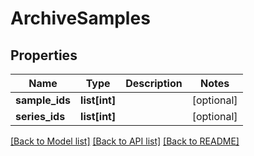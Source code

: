 # ArchiveSamples

## Properties
Name | Type | Description | Notes
------------ | ------------- | ------------- | -------------
**sample_ids** | **list[int]** |  | [optional] 
**series_ids** | **list[int]** |  | [optional] 

[[Back to Model list]](../README.md#documentation-for-models) [[Back to API list]](../README.md#documentation-for-api-endpoints) [[Back to README]](../README.md)


